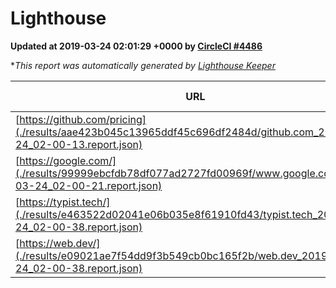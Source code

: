 
# Lighthouse

**Updated at 2019-03-24 02:01:29 +0000 by [CircleCI #4486](https://circleci.com/gh/ItinerisLtd/lighthouse-keeper-example/4486)**

**This report was automatically generated by [Lighthouse Keeper](https://github.com/itinerisltd/lighthouse-keeper)*

| URL | Performance | Accessibility | Best Practices | SEO | PWA | Updated At |
| --- | --- | --- | --- | --- | --- | --- |
| [https://github.com/pricing](./results/aae423b045c13965ddf45c696df2484d/github.com_2019-03-24_02-00-13.report.json) | 0.87 | 0.89 | 0.93 | 0.9 | 0.58 | 2019-03-24T02:00:13.509Z |
| [https://google.com/](./results/99999ebcfdb78df077ad2727fd00969f/www.google.com_2019-03-24_02-00-21.report.json) | 0.96 | 0.71 | 0.93 | 0.82 | 0.58 | 2019-03-24T02:00:21.992Z |
| [https://typist.tech/](./results/e463522d02041e06b035e8f61910fd43/typist.tech_2019-03-24_02-00-38.report.json) | 1 |  |  |  |  | 2019-03-24T02:00:38.553Z |
| [https://web.dev/](./results/e09021ae7f54dd9f3b549cb0bc165f2b/web.dev_2019-03-24_02-00-38.report.json) | 0.96 | 0.93 | 0.93 | 0.96 | 1 | 2019-03-24T02:00:38.510Z |
